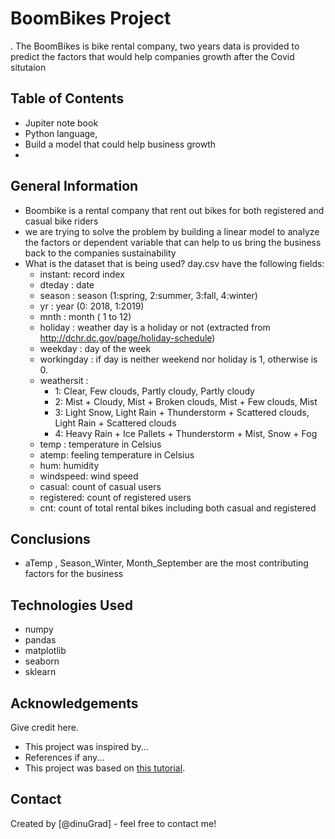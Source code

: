 # BoomBikes Project
. The BoomBikes is bike rental company, two years data is provided to predict the factors that would help companies growth after the Covid situtaion


## Table of Contents
* Jupiter note book 
* Python language, 
* Build a model that could help business growth
* 


## General Information
- Boombike is a rental company that rent out bikes for both registered  and casual bike riders 
- we are trying to solve the problem by building a linear model to analyze the factors or dependent variable that can help to us bring the business back  to the companies sustainability
- What is the dataset that is being used?
day.csv have the following fields:
	- instant: record index
	- dteday : date
	- season : season (1:spring, 2:summer, 3:fall, 4:winter)
	- yr : year (0: 2018, 1:2019)
	- mnth : month ( 1 to 12)
	- holiday : weather day is a holiday or not (extracted from http://dchr.dc.gov/page/holiday-schedule)
	- weekday : day of the week
	- workingday : if day is neither weekend nor holiday is 1, otherwise is 0.
	+ weathersit : 
		- 1: Clear, Few clouds, Partly cloudy, Partly cloudy
		- 2: Mist + Cloudy, Mist + Broken clouds, Mist + Few clouds, Mist
		- 3: Light Snow, Light Rain + Thunderstorm + Scattered clouds, Light Rain + Scattered clouds
		- 4: Heavy Rain + Ice Pallets + Thunderstorm + Mist, Snow + Fog
	- temp : temperature in Celsius
	- atemp: feeling temperature in Celsius
	- hum: humidity
	- windspeed: wind speed
	- casual: count of casual users
	- registered: count of registered users
	- cnt: count of total rental bikes including both casual and registered



## Conclusions
- aTemp , Season_Winter, Month_September  are the most contributing factors for the business

## Technologies Used
-  numpy 
- pandas 
- matplotlib 
- seaborn 
- sklearn

<!-- As the libraries versions keep on changing, it is recommended to mention the version of library used in this project -->

## Acknowledgements
Give credit here.
- This project was inspired by...
- References if any...
- This project was based on [this tutorial](https://www.example.com).


## Contact
Created by [@dinuGrad] - feel free to contact me!



